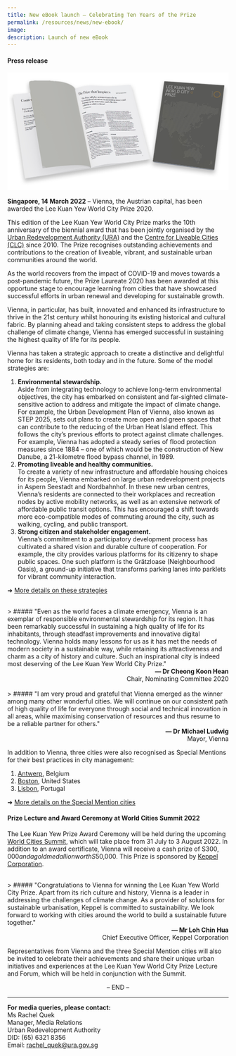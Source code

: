 ```yaml
---
title: New eBook launch – Celebrating Ten Years of the Prize
permalink: /resources/news/new-ebook/
image: 
description: Launch of new eBook 
---
```


#### **Press release**

![Celebrating Ten Years of the Prize](/images/features/2022/lky-book.png/)

**Singapore, 14 March 2022** – Vienna, the Austrian capital, has been awarded the Lee Kuan Yew World City Prize 2020. 

This edition of the Lee Kuan Yew World City Prize marks the 10th anniversary of the biennial award that has been jointly organised by the [Urban Redevelopment Authority (URA)](/ura/) and the [Centre for Liveable Cities (CLC)](/clc/) since 2010. The Prize recognises outstanding achievements and contributions to the creation of liveable, vibrant, and sustainable urban communities around the world.

As the world recovers from the impact of COVID-19 and moves towards a post-pandemic future, the Prize Laureate 2020 has been awarded at this opportune stage to encourage learning from cities that have showcased successful efforts in urban renewal and developing for sustainable growth.

Vienna, in particular, has built, innovated and enhanced its infrastructure to thrive in the 21st century whilst honouring its existing historical and cultural fabric. By planning ahead and taking consistent steps to address the global challenge of climate change, Vienna has emerged successful in sustaining the highest quality of life for its people.

Vienna has taken a strategic approach to create a distinctive and delightful home for its residents, both today and in the future. Some of the model strategies are:

1. **Environmental stewardship.** <br>Aside from integrating technology to achieve long-term environmental objectives, the city has embarked on consistent and far-sighted climate-sensitive action to address and mitigate the impact of climate change. For example, the Urban Development Plan of Vienna, also known as STEP 2025, sets out plans to create more open and green spaces that can contribute to the reducing of the Urban Heat Island effect. This follows the city’s previous efforts to protect against climate challenges. For example, Vienna has adopted a steady series of flood protection measures since 1884 – one of which would be the construction of New Danube, a 21-kilometre flood bypass channel, in 1989.
2. **Promoting liveable and healthy communities.** <br>To create a variety of new infrastructure and affordable housing choices for its people, Vienna embarked on large urban redevelopment projects in Aspern Seestadt and Nordbahnhof. In these new urban centres, Vienna’s residents are connected to their workplaces and recreation nodes by active mobility networks, as well as an extensive network of affordable public transit options. This has encouraged a shift towards more eco-compatible modes of commuting around the city, such as walking, cycling, and public transport.
3. **Strong citizen and stakeholder engagement.** <br>Vienna’s commitment to a participatory development process has cultivated a shared vision and durable culture of cooperation. For example, the city provides various platforms for its citizenry to shape public spaces. One such platform is the Grätzloase (Neighbourhood Oasis), a ground-up initiative that transforms parking lanes into parklets for vibrant community interaction. 

➜ [More details on these strategies](/vienna/)

<br>
> ##### "Even as the world faces a climate emergency, Vienna is an exemplar of responsible environmental stewardship for its region. It has been remarkably successful in sustaining a high quality of life for its inhabitants, through steadfast improvements and innovative digital technology. Vienna holds many lessons for us as it has met the needs of modern society in a sustainable way, while retaining its attractiveness and charm as a city of history and culture. Such an inspirational city is indeed most deserving of the Lee Kuan Yew World City Prize."

<div align="right"><b>— Dr Cheong Koon Hean</b> <br> Chair, Nominating Committee 2020</div>

<br>
> ##### "I am very proud and grateful that Vienna emerged as the winner among many other wonderful cities. We will continue on our consistent path of high quality of life for everyone through social and technical innovation in all areas, while maximising conservation of resources and thus resume to be a reliable partner for others."

<div align="right"><b>— Dr Michael Ludwig</b> <br> Mayor, Vienna</div>

In addition to Vienna, three cities were also recognised as Special Mentions for their best practices in city management:

1. [Antwerp](/antwerp/), Belgium
2. [Boston](/boston/), United States
3. [Lisbon](/lisbon/), Portugal

➜ [More details on the Special Mention cities](/special-mentions/)

#### **Prize Lecture and Award Ceremony at World Cities Summit 2022**

The Lee Kuan Yew Prize Award Ceremony will be held during the upcoming [World Cities Summit](https://www.worldcitiessummit.com.sg), which will take place from 31 July to 3 August 2022. In addition to an award certificate, Vienna will receive a cash prize of S$300,000 and a gold medallion worth S$50,000. This Prize is sponsored by [Keppel Corporation](/prize-sponsor/).

<br>
> ##### "Congratulations to Vienna for winning the Lee Kuan Yew World City Prize. Apart from its rich culture and history, Vienna is a leader in addressing the challenges of climate change. As a provider of solutions for sustainable urbanisation, Keppel is committed to sustainability. We look forward to working with cities around the world to build a sustainable future together."

<div align="right"><b>— Mr Loh Chin Hua</b> <br> Chief Executive Officer, Keppel Corporation</div>

Representatives from Vienna and the three Special Mention cities will also be invited to celebrate their achievements and share their unique urban initiatives and experiences at the Lee Kuan Yew World City Prize Lecture and Forum, which will be held in conjunction with the Summit.

<p align="center">– END –</p>

---

**For media queries, please contact:**<br>
Ms Rachel Quek<br>
Manager, Media Relations<br>
Urban Redevelopment Authority<br>
DID: (65) 6321 8356<br>
Email: [rachel_quek@ura.gov.sg](mailto://rachel_quek@ura.gov.sg)
